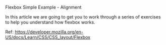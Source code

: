 Flexbox Simple Example - Alignment

In this article we are going to get you to work through a series of exercises to help you understand how flexbox works.

Ref: https://developer.mozilla.org/en-US/docs/Learn/CSS/CSS_layout/Flexbox
